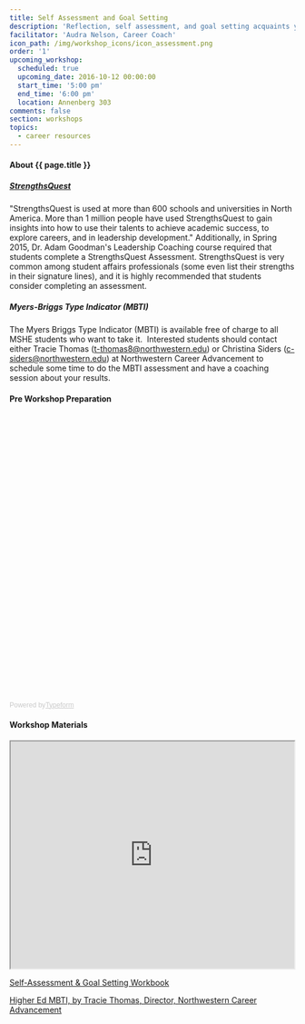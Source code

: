```yaml
---
title: Self Assessment and Goal Setting
description: 'Reflection, self assessment, and goal setting acquaints you with your value, provides material for your resume, refines your focus, and serves as a filter for opportunities and well-intentioned advice.'
facilitator: 'Audra Nelson, Career Coach'
icon_path: /img/workshop_icons/icon_assessment.png
order: '1'
upcoming_workshop:
  scheduled: true
  upcoming_date: 2016-10-12 00:00:00
  start_time: '5:00 pm'
  end_time: '6:00 pm'
  location: Annenberg 303
comments: false
section: workshops
topics:
  - career resources
---
```



#### About {{ page.title }}

##### []()[StrengthsQuest](http://www.strengthsquest.com/content/141728/index.aspx)

[]()"StrengthsQuest is used at more than 600 schools and universities in North America. More than 1 million people have used StrengthsQuest to gain insights into how to use their talents to achieve academic success, to explore careers, and in leadership development." Additionally, in Spring 2015, Dr. Adam Goodman's Leadership Coaching course required that students complete a StrengthsQuest Assessment. StrengthsQuest is very common among student affairs professionals (some even list their strengths in their signature lines), and it is highly recommended that students consider completing an assessment.

##### []()Myers-Briggs Type Indicator (MBTI)

The Myers Briggs Type Indicator (MBTI) is available free of charge to all MSHE students who want to take it.&nbsp; Interested students should contact either Tracie Thomas ([t-thomas8@northwestern.edu](mailto:t-thomas8@northwestern.edu)) or Christina Siders ([c-siders@northwestern.edu](mailto:c-siders@northwestern.edu)) at Northwestern Career Advancement to schedule some time to do the MBTI assessment and have a coaching session about your results.

#### Pre Workshop Preparation<!-- Change the width and height values to suit you best -->

<div class="typeform-widget" data-url="https://mshighered.typeform.com/to/cYN0Hk" data-text="Goal Setting Workshop" style="width:100%;height:500px;">&nbsp;</div>

<script>(function(){var qs,js,q,s,d=document,gi=d.getElementById,ce=d.createElement,gt=d.getElementsByTagName,id='typef_orm',b='https://s3-eu-west-1.amazonaws.com/share.typeform.com/';if(!gi.call(d,id)){js=ce.call(d,'script');js.id=id;js.src=b+'widget.js';q=gt.call(d,'script')[0];q.parentNode.insertBefore(js,q)}})()</script>

<div style="font-family: Sans-Serif;font-size: 12px;color: #999;opacity: 0.5; padding-top: 5px;">Powered by<a style="color: #999" target="_blank" href="https://www.typeform.com/examples/?utm_campaign=cYN0Hk&amp;utm_source=typeform.com-4800891-Basic&amp;utm_medium=typeform&amp;utm_content=typeform-embedded-poweredbytypeform&amp;utm_term=EN">Typeform</a></div>

#### Workshop Materials

<iframe src="https://app.box.com/embed/preview/s42z567ri8mnqdrkzhzswt7dn0bxd5c1?theme=dark" width="500" height="400" allowfullscreen="allowfullscreen" webkitallowfullscreen="webkitallowfullscreen"></iframe>

[Self-Assessment & Goal Setting Workbook](https://northwestern.box.com/shared/static/q32716lrw116kk24gz0dmcrnxz9ig7cj.doc)

[Higher Ed MBTI, by Tracie Thomas, Director, Northwestern Career Advancement](https://northwestern.box.com/shared/static/iiq8sp70pmwqu3po989x3ls9cgsenyra.pptx)